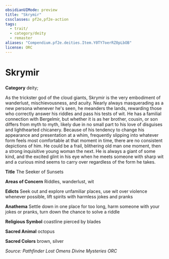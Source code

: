 ```yaml
---
obsidianUIMode: preview
title: "Skrymir"
cssclasses: pf2e,pf2e-action
tags:
  - trait/
  - category/deity
  - remaster
aliases: "Compendium.pf2e.deities.Item.Y0TY7oerRZ0pLbOB"
license: ORC
---
```

# Skrymir

### 

**Category** deity; 




As the trickster god of the cloud giants, Skrymir is the very embodiment of wanderlust, mischievousness, and acuity. Nearly always masquerading as a new persona whenever he's seen, he meanders the lands, rewarding those who correctly answer his riddles and pass his tests of wit. He has a familial connection with Bergelmir, but whether it is as her brother, cousin, or son differs from myth to myth, likely due in no small part to his love of disguises and lighthearted chicanery. Because of his tendency to change his appearance and presentation at a whim, frequently slipping into whatever form feels most comfortable at that moment in time, there are no consistent depictions of him. He could be a frail, blithering old man one moment, then a strong inquisitive young woman the next. He is always a giant of some kind, and the excited glint in his eye when he meets someone with sharp wit and a curious mind seems to carry over regardless of the form he takes.

**Title** The Seeker of Sunsets

**Areas of Concern** Riddles, wanderlust, wit

**Edicts** Seek out and explore unfamiliar places, use wit over violence whenever possible, lift spirits with harmless jokes and pranks

**Anathema** Settle down in one place for too long, harm someone with your jokes or pranks, turn down the chance to solve a riddle

**Religious Symbol** coastline pierced by blades

**Sacred Animal** octopus

**Sacred Colors** brown, silver

*Source: Pathfinder Lost Omens Divine Mysteries*
*ORC*